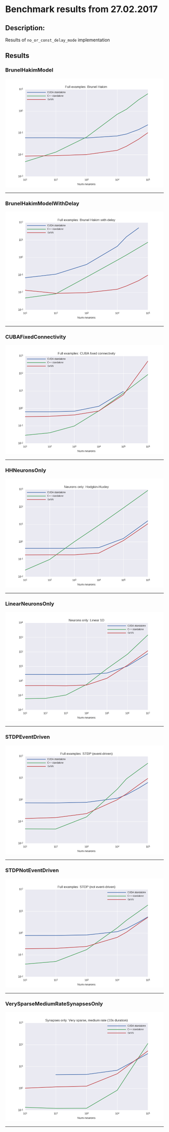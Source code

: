 
# Benchmark results from 27.02.2017
## Description:
Results of `no_or_const_delay_mode` implementation


## Results

### BrunelHakimModel

![](plots/speed_test_BrunelHakimModel.png)

***

### BrunelHakimModelWithDelay

![](plots/speed_test_BrunelHakimModelWithDelay.png)

***

### CUBAFixedConnectivity

![](plots/speed_test_CUBAFixedConnectivity.png)

***

### HHNeuronsOnly

![](plots/speed_test_HHNeuronsOnly.png)

***

### LinearNeuronsOnly

![](plots/speed_test_LinearNeuronsOnly.png)

***

### STDPEventDriven

![](plots/speed_test_STDPEventDriven.png)

***

### STDPNotEventDriven

![](plots/speed_test_STDPNotEventDriven.png)

***

### VerySparseMediumRateSynapsesOnly

![](plots/speed_test_VerySparseMediumRateSynapsesOnly.png)

***
